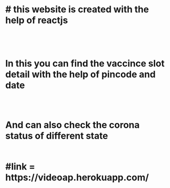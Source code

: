 <h1> # this website is created with the help of reactjs<h1/>
<br/>
<p>In this you can find the vaccince slot detail with the help of pincode and date </p>
  <br/>
<p>And can also check the corona status of different state</p>
 <br/>
#link = https://videoap.herokuapp.com/
